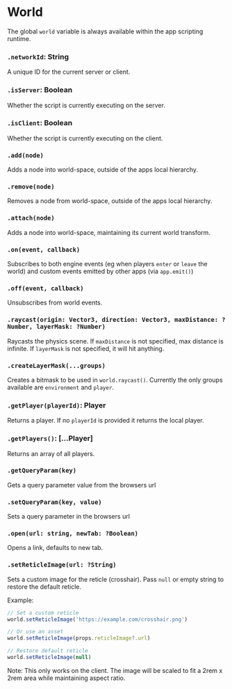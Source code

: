 # World

The global `world` variable is always available within the app scripting runtime.

### `.networkId`: String

A unique ID for the current server or client.

### `.isServer`: Boolean

Whether the script is currently executing on the server.

### `.isClient`: Boolean

Whether the script is currently executing on the client.

### `.add(node)`

Adds a node into world-space, outside of the apps local hierarchy.

### `.remove(node)`

Removes a node from world-space, outside of the apps local hierarchy.

### `.attach(node)`

Adds a node into world-space, maintaining its current world transform.

### `.on(event, callback)`

Subscribes to both engine events (eg when players `enter` or `leave` the world) and custom events emitted by other apps (via `app.emit()`)

### `.off(event, callback)`

Unsubscribes from world events.

### `.raycast(origin: Vector3, direction: Vector3, maxDistance: ?Number, layerMask: ?Number)`

Raycasts the physics scene.
If `maxDistance` is not specified, max distance is infinite.
If `layerMask` is not specified, it will hit anything.

### `.createLayerMask(...groups)`

Creates a bitmask to be used in `world.raycast()`.
Currently the only groups available are `environment` and `player`.

### `.getPlayer(playerId)`: Player

Returns a player. If no `playerId` is provided it returns the local player.

### `.getPlayers()`: [...Player]

Returns an array of all players.

### `.getQueryParam(key)`

Gets a query parameter value from the browsers url

### `.setQueryParam(key, value)`

Sets a query parameter in the browsers url

### `.open(url: string, newTab: ?Boolean)`

Opens a link, defaults to new tab.

### `.setReticleImage(url: ?String)`

Sets a custom image for the reticle (crosshair). Pass `null` or empty string to restore the default reticle.

Example:
```jsx
// Set a custom reticle
world.setReticleImage('https://example.com/crosshair.png')

// Or use an asset
world.setReticleImage(props.reticleImage?.url)

// Restore default reticle
world.setReticleImage(null)
```

Note: This only works on the client. The image will be scaled to fit a 2rem x 2rem area while maintaining aspect ratio.
